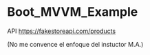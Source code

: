# Boot_MVVM_Example

API https://fakestoreapi.com/products 

(No me convence el enfoque del instuctor M.A.)
